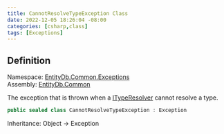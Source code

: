 ```yaml
---
title: CannotResolveTypeException Class
date: 2022-12-05 18:26:04 -08:00
categories: [csharp,class]
tags: [Exceptions]
---
```


## Definition
Namespace: <a href='/posts/csharp.namespace.entitydb.common.exceptions/'>EntityDb.Common.Exceptions</a><br />
Assembly: <a href='/posts/csharp.assembly.entitydb.common/'>EntityDb.Common</a><br />

The exception that is thrown when a <a href='/posts/csharp.interface.entitydb.common.typeresolvers.ityperesolver/'>ITypeResolver</a> cannot resolve a type.

```cs
public sealed class CannotResolveTypeException : Exception
```
Inheritance: Object &rarr; Exception
